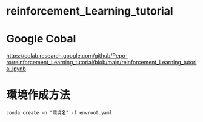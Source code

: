 ﻿# reinforcement_Learning_tutorial

# Google Cobal
https://colab.research.google.com/github/Pepo-ro/reinforcement_Learning_tutorial/blob/main/reinforcement_Learning_tutorial.ipynb



# 環境作成方法
```
conda create -n "環境名" -f envroot.yaml
```

